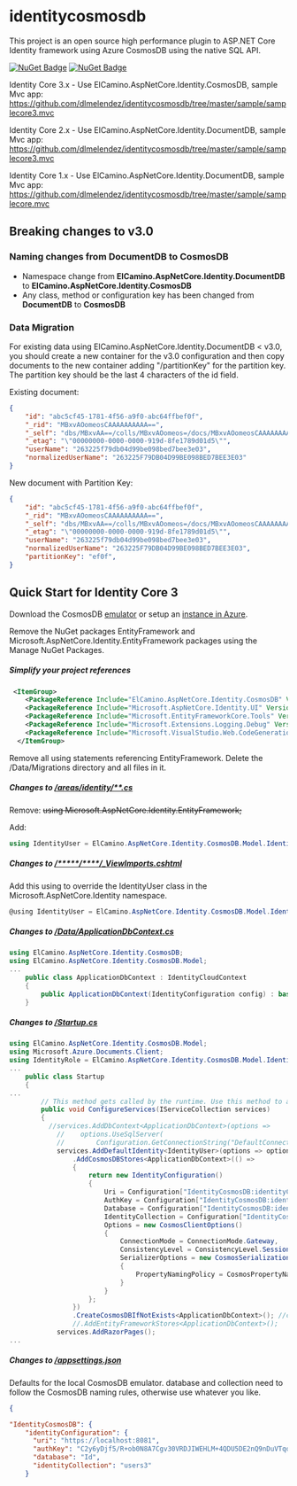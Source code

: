 # identitycosmosdb

This project is an open source high performance plugin to ASP.NET Core Identity framework using Azure CosmosDB using the native SQL API. 

[![NuGet Badge](https://buildstats.info/nuget/ElCamino.AspNetCore.Identity.DocumentDB)](https://www.nuget.org/packages/ElCamino.AspNetCore.Identity.DocumentDB/)
[![NuGet Badge](https://buildstats.info/nuget/ElCamino.AspNetCore.Identity.CosmosDB)](https://www.nuget.org/packages/ElCamino.AspNetCore.Identity.CosmosDB/)

Identity Core 3.x - Use ElCamino.AspNetCore.Identity.CosmosDB, sample Mvc app: https://github.com/dlmelendez/identitycosmosdb/tree/master/sample/samplecore3.mvc

Identity Core 2.x - Use ElCamino.AspNetCore.Identity.DocumentDB, sample Mvc app: https://github.com/dlmelendez/identitycosmosdb/tree/master/sample/samplecore3.mvc

Identity Core 1.x - Use ElCamino.AspNetCore.Identity.DocumentDB, sample Mvc app: https://github.com/dlmelendez/identitycosmosdb/tree/master/sample/samplecore.mvc

## Breaking changes to v3.0
### Naming changes from DocumentDB to CosmosDB
- Namespace change from **ElCamino.AspNetCore.Identity.DocumentDB** to **ElCamino.AspNetCore.Identity.CosmosDB**
- Any class, method or configuration key has been changed from **DocumentDB** to **CosmosDB**
### Data Migration
For existing data using ElCamino.AspNetCore.Identity.DocumentDB < v3.0, you should create a new container for the v3.0 configuration and then copy documents to the new container adding "/partitionKey" for the partition key. The partition key should be the last 4 characters of the id field.

Existing document:
```json
{
    "id": "abc5cf45-1781-4f56-a9f0-abc64ffbef0f",
    "_rid": "MBxvAOomeosCAAAAAAAAAA==",
    "_self": "dbs/MBxvAA==/colls/MBxvAOomeos=/docs/MBxvAOomeosCAAAAAAAAAA==/",
    "_etag": "\"00000000-0000-0000-919d-8fe1789d01d5\"",
    "userName": "263225f79db04d99be098bed7bee3e03",
    "normalizedUserName": "263225F79DB04D99BE098BED7BEE3E03"
}
```

New document with Partition Key:
```json
{
    "id": "abc5cf45-1781-4f56-a9f0-abc64ffbef0f",
    "_rid": "MBxvAOomeosCAAAAAAAAAA==",
    "_self": "dbs/MBxvAA==/colls/MBxvAOomeos=/docs/MBxvAOomeosCAAAAAAAAAA==/",
    "_etag": "\"00000000-0000-0000-919d-8fe1789d01d5\"",
    "userName": "263225f79db04d99be098bed7bee3e03",
    "normalizedUserName": "263225F79DB04D99BE098BED7BEE3E03",
    "partitionKey": "ef0f",
}
```

## Quick Start for Identity Core 3

Download the CosmosDB [emulator](https://docs.microsoft.com/en-us/azure/cosmos-db/local-emulator) or setup an [instance in Azure](https://docs.microsoft.com/en-us/azure/cosmos-db/create-documentdb-dotnet).

Remove the NuGet packages EntityFramework and Microsoft.AspNetCore.Identity.EntityFramework packages using the Manage NuGet Packages.

##### Simplify your project references
```xml
 <ItemGroup>
    <PackageReference Include="ElCamino.AspNetCore.Identity.CosmosDB" Version="3.0.0" />
    <PackageReference Include="Microsoft.AspNetCore.Identity.UI" Version="3.0.0" />
    <PackageReference Include="Microsoft.EntityFrameworkCore.Tools" Version="3.0.0" />
    <PackageReference Include="Microsoft.Extensions.Logging.Debug" Version="3.0.0" />
    <PackageReference Include="Microsoft.VisualStudio.Web.CodeGeneration.Design" Version="3.0.0" />
  </ItemGroup> 
```

Remove all using statements referencing EntityFramework.
Delete the /Data/Migrations directory and all files in it.

##### Changes to [/areas/identity/**.cs](https://github.com/dlmelendez/identitycosmosdb/blob/master/sample/samplecore3.mvc/Areas/Identity/)

Remove: ~~using Microsoft.AspNetCore.Identity.EntityFramework;~~

Add:
```C#
using IdentityUser = ElCamino.AspNetCore.Identity.CosmosDB.Model.IdentityUser;
```

##### Changes to [/*****/****/_ViewImports.cshtml](https://github.com/dlmelendez/identitycosmosdb/blob/master/sample/samplecore3.mvc/)

Add this using to override the IdentityUser class in the Microsoft.AspNetCore.Identity namespace.
```C#
@using IdentityUser = ElCamino.AspNetCore.Identity.CosmosDB.Model.IdentityUser
```

##### Changes to [/Data/ApplicationDbContext.cs](https://github.com/dlmelendez/identitycosmosdb/blob/master/sample/samplecore3.mvc/Data/ApplicationDbContext.cs)
```C#
using ElCamino.AspNetCore.Identity.CosmosDB;
using ElCamino.AspNetCore.Identity.CosmosDB.Model;
...
    public class ApplicationDbContext : IdentityCloudContext
    {
        public ApplicationDbContext(IdentityConfiguration config) : base(config) { }
    }
```
##### Changes to [/Startup.cs](https://github.com/dlmelendez/identitycosmosdb/blob/master/sample/samplecore3.mvc/Startup.cs)
```c#
using ElCamino.AspNetCore.Identity.CosmosDB.Model;
using Microsoft.Azure.Documents.Client;
using IdentityRole = ElCamino.AspNetCore.Identity.CosmosDB.Model.IdentityRole;
...
    public class Startup
    {
...
        // This method gets called by the runtime. Use this method to add services to the container.
        public void ConfigureServices(IServiceCollection services)
        {
          //services.AddDbContext<ApplicationDbContext>(options =>
            //    options.UseSqlServer(
            //        Configuration.GetConnectionString("DefaultConnection")));
            services.AddDefaultIdentity<IdentityUser>(options => options.SignIn.RequireConfirmedAccount = true)
                .AddCosmosDBStores<ApplicationDbContext>(() =>
                {
                    return new IdentityConfiguration()
                    {
                        Uri = Configuration["IdentityCosmosDB:identityConfiguration:uri"],
                        AuthKey = Configuration["IdentityCosmosDB:identityConfiguration:authKey"],
                        Database = Configuration["IdentityCosmosDB:identityConfiguration:database"],
                        IdentityCollection = Configuration["IdentityCosmosDB:identityConfiguration:identityCollection"],
                        Options = new CosmosClientOptions()
                        {
                            ConnectionMode = ConnectionMode.Gateway,
                            ConsistencyLevel = ConsistencyLevel.Session,
                            SerializerOptions = new CosmosSerializationOptions()
                            {
                                PropertyNamingPolicy = CosmosPropertyNamingPolicy.CamelCase
                            }
                        }
                    };
                })
                .CreateCosmosDBIfNotExists<ApplicationDbContext>(); //can remove after first run;
                //.AddEntityFrameworkStores<ApplicationDbContext>();
            services.AddRazorPages();
...
```
##### Changes to [/appsettings.json](https://github.com/dlmelendez/identitycosmosdb/blob/master/sample/samplecore3.mvc/appsettings.json)
Defaults for the local CosmosDB emulator. database and collection need to follow the CosmosDB naming rules, otherwise use whatever you like.
```json
{

"IdentityCosmosDB": {
    "identityConfiguration": {
      "uri": "https://localhost:8081",
      "authKey": "C2y6yDjf5/R+ob0N8A7Cgv30VRDJIWEHLM+4QDU5DE2nQ9nDuVTqobD4b8mGGyPMbIZnqyMsEcaGQy67XIw/Jw==",
      "database": "Id",
      "identityCollection": "users3"
    }
```
